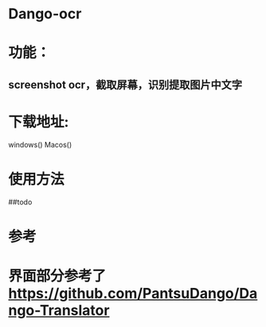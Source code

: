 #  Dango-ocr

# 功能：
## screenshot ocr，截取屏幕，识别提取图片中文字

# 下载地址:
   windows()
   Macos()

# 使用方法
  ##todo


# 参考
# 界面部分参考了 https://github.com/PantsuDango/Dango-Translator